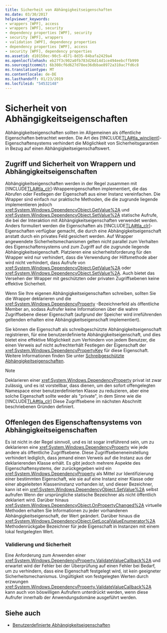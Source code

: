 ```yaml
---
title: Sicherheit von Abhängigkeitseigenschaften
ms.date: 03/30/2017
helpviewer_keywords:
- wrappers [WPF], access
- wrappers [WPF], security
- dependency properties [WPF], security
- security [WPF], wrappers
- validation [WPF], dependency properties
- dependency properties [WPF], access
- security [WPF], dependency properties
ms.assetid: d10150ec-90c5-4571-8d35-84bafa2429a4
ms.openlocfilehash: eb27f3c902a0fb783d26d14d1ce494eebcffb999
ms.sourcegitcommit: 6b308cf6d627d78ee36dbbae8972a310ac7fd6c8
ms.translationtype: MT
ms.contentlocale: de-DE
ms.lasthandoff: 01/23/2019
ms.locfileid: "54532148"
---
```

# <a name="dependency-property-security"></a>Sicherheit von Abhängigkeitseigenschaften
Abhängigkeitseigenschaften sollten im Allgemeinen als öffentliche Eigenschaften betrachtet werden. Die Art des [!INCLUDE[TLA#tla_winclient](../../../../includes/tlasharptla-winclient-md.md)]-Eigenschaftensystems verhindert die Möglichkeit von Sicherheitsgarantien in Bezug auf einen Abhängigkeitseigenschaftswert.  
  
  
<a name="AccessSecurity"></a>   
## <a name="access-and-security-of-wrappers-and-dependency-properties"></a>Zugriff und Sicherheit von Wrappern und Abhängigkeitseigenschaften  
 Abhängigkeitseigenschaften werden in der Regel zusammen mit [!INCLUDE[TLA#tla_clr](../../../../includes/tlasharptla-clr-md.md)]-Wrappereigenschaften implementiert, die das Abrufen oder Festlegen der Eigenschaft aus einer Instanz vereinfachen. Die Wrapper sind einfach nur praktische Methoden, die die zugrunde liegende implementieren jedoch <xref:System.Windows.DependencyObject.GetValue%2A> und <xref:System.Windows.DependencyObject.SetValue%2A> statische Aufrufe, die bei der Interaktion mit Abhängigkeitseigenschaften verwendet werden. Anders formuliert werden die Eigenschaften als [!INCLUDE[TLA#tla_clr](../../../../includes/tlasharptla-clr-md.md)]-Eigenschaften verfügbar gemacht, die durch eine Abhängigkeitseigenschaft anstatt durch ein privates Feld gesichert werden. Auf Wrapper angewendete Sicherheitsmechanismen gelten nicht parallel zum Verhalten des Eigenschaftensystems und zum Zugriff auf die zugrunde liegende Abhängigkeitseigenschaft. Platzieren eine sicherheitsforderung für den Wrapper wird nur verhindert, dass die Verwendung der Hilfsmethode aber wird nicht verhindert, dass Aufrufe von <xref:System.Windows.DependencyObject.GetValue%2A> oder <xref:System.Windows.DependencyObject.SetValue%2A>. Auch bietet das Versehen der Wrapper mit geschützten oder privaten Zugriffsebenen keine effektive Sicherheit.  
  
 Wenn Sie Ihre eigenen Abhängigkeitseigenschaften schreiben, sollten Sie die Wrapper deklarieren und die <xref:System.Windows.DependencyProperty> -Bezeichnerfeld als öffentliche Member an, sodass Aufrufer keine Informationen über die wahre Zugriffsebene dieser Eigenschaft (aufgrund der Speicher wird irreführenden geltenden erhalten eine Abhängigkeitseigenschaft implementiert).  
  
 Sie können die Eigenschaft als schreibgeschützte Abhängigkeitseigenschaft registrieren, für eine benutzerdefinierte Abhängigkeitseigenschaft, und dies bietet eine effektive Möglichkeit zum Verhindern von jedem Benutzer, die einen Verweis auf nicht aufrechterhält Festlegen der Eigenschaft der <xref:System.Windows.DependencyPropertyKey> für diese Eigenschaft. Weitere Informationen finden Sie unter [Schreibgeschützte Abhängigkeitseigenschaften](../../../../docs/framework/wpf/advanced/read-only-dependency-properties.md).  
  
> [!NOTE]
>  Deklarieren einer <xref:System.Windows.DependencyProperty> privat ist zwar zulässig, und es ist vorstellbar, dass dienen, um den sofort offengelegten Namespace einer benutzerdefinierten Klasse zu reduzieren, aber eine solche Eigenschaft sollte weder als "private", in dem Sinne wie die [!INCLUDE[TLA#tla_clr](../../../../includes/tlasharptla-clr-md.md)] Diese Zugriffsebene im nächsten Abschnitt beschriebenen Gründen definiert.  
  
<a name="PropertySystemExposure"></a>   
## <a name="property-system-exposure-of-dependency-properties"></a>Offenlegen des Eigenschaftensystems von Abhängigkeitseigenschaften  
 Es ist nicht in der Regel sinnvoll, und es ist sogar irreführend sein, um zu deklarieren eine <xref:System.Windows.DependencyProperty> wie jede andere als öffentliche Zugriffsebene. Diese Zugriffsebeneneinstellung verhindert lediglich, dass jemand einen Verweis auf die Instanz aus der deklarierenden Klasse erhält. Es gibt jedoch mehrere Aspekte des Eigenschaftensystems, der zurückgegeben wird ein <xref:System.Windows.DependencyProperty> als Mittel zur Identifizierung einer bestimmten Eigenschaft, wie sie auf eine Instanz einer Klasse oder einer abgeleiteten Klasseninstanz vorhanden ist, und dieser Bezeichner, kann ist ein <xref:System.Windows.DependencyObject.SetValue%2A> selbst aufrufen Wenn der ursprüngliche statische Bezeichner als nicht öffentlich deklariert wird. Darüber hinaus <xref:System.Windows.DependencyObject.OnPropertyChanged%2A> virtuelle Methoden erhalten Sie Informationen zu jeder vorhandenen Abhängigkeitseigenschaft, der Wert geändert. Darüber hinaus die <xref:System.Windows.DependencyObject.GetLocalValueEnumerator%2A> Methodenrückgabe Bezeichner für jede Eigenschaft in Instanzen mit einem lokal festgelegten Wert.  
  
### <a name="validation-and-security"></a>Validierung und Sicherheit  
 Eine Anforderung zum Anwenden einer <xref:System.Windows.DependencyProperty.ValidateValueCallback%2A> und erwartet wird der Fehler bei der Überprüfung auf einen Fehler bei Bedarf, um zu verhindern, dass eine Eigenschaft festgelegt wird, ist kein geeigneter Sicherheitsmechanismus. Ungültigkeit von festgelegten Werten durch erzwungen <xref:System.Windows.DependencyProperty.ValidateValueCallback%2A> kann auch von böswilligen Aufrufern unterdrückt werden, wenn diese Aufrufer innerhalb der Anwendungsdomäne ausgeführt werden.  
  
## <a name="see-also"></a>Siehe auch
- [Benutzerdefinierte Abhängigkeitseigenschaften](../../../../docs/framework/wpf/advanced/custom-dependency-properties.md)
